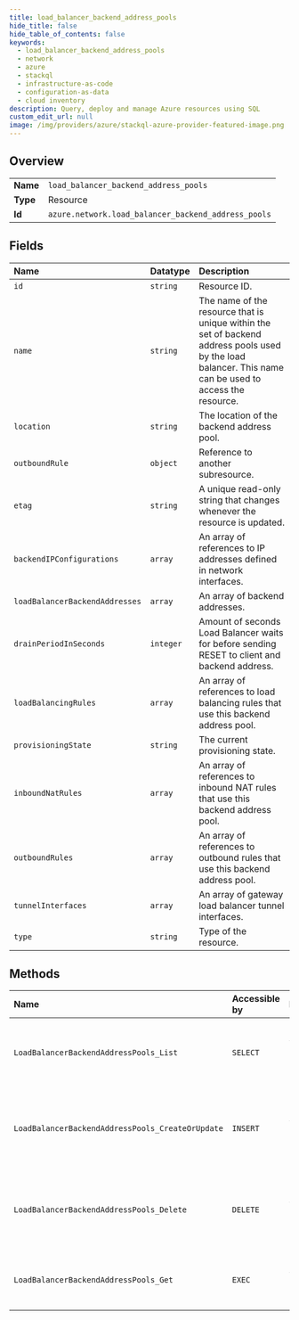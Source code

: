 ```yaml
---
title: load_balancer_backend_address_pools
hide_title: false
hide_table_of_contents: false
keywords:
  - load_balancer_backend_address_pools
  - network
  - azure    
  - stackql
  - infrastructure-as-code
  - configuration-as-data
  - cloud inventory
description: Query, deploy and manage Azure resources using SQL
custom_edit_url: null
image: /img/providers/azure/stackql-azure-provider-featured-image.png
---
```

  
    

## Overview
<table><tbody>
<tr><td><b>Name</b></td><td><code>load_balancer_backend_address_pools</code></td></tr>
<tr><td><b>Type</b></td><td>Resource</td></tr>
<tr><td><b>Id</b></td><td><code>azure.network.load_balancer_backend_address_pools</code></td></tr>
</tbody></table>

## Fields
| Name | Datatype | Description |
|:-----|:---------|:------------|
| `id` | `string` | Resource ID. |
| `name` | `string` | The name of the resource that is unique within the set of backend address pools used by the load balancer. This name can be used to access the resource. |
| `location` | `string` | The location of the backend address pool. |
| `outboundRule` | `object` | Reference to another subresource. |
| `etag` | `string` | A unique read-only string that changes whenever the resource is updated. |
| `backendIPConfigurations` | `array` | An array of references to IP addresses defined in network interfaces. |
| `loadBalancerBackendAddresses` | `array` | An array of backend addresses. |
| `drainPeriodInSeconds` | `integer` | Amount of seconds Load Balancer waits for before sending RESET to client and backend address. |
| `loadBalancingRules` | `array` | An array of references to load balancing rules that use this backend address pool. |
| `provisioningState` | `string` | The current provisioning state. |
| `inboundNatRules` | `array` | An array of references to inbound NAT rules that use this backend address pool. |
| `outboundRules` | `array` | An array of references to outbound rules that use this backend address pool. |
| `tunnelInterfaces` | `array` | An array of gateway load balancer tunnel interfaces. |
| `type` | `string` | Type of the resource. |
## Methods
| Name | Accessible by | Required Params | Description |
|:-----|:--------------|:----------------|:------------|
| `LoadBalancerBackendAddressPools_List` | `SELECT` | `loadBalancerName, resourceGroupName, subscriptionId` | Gets all the load balancer backed address pools. |
| `LoadBalancerBackendAddressPools_CreateOrUpdate` | `INSERT` | `backendAddressPoolName, loadBalancerName, resourceGroupName, subscriptionId` | Creates or updates a load balancer backend address pool. |
| `LoadBalancerBackendAddressPools_Delete` | `DELETE` | `backendAddressPoolName, loadBalancerName, resourceGroupName, subscriptionId` | Deletes the specified load balancer backend address pool. |
| `LoadBalancerBackendAddressPools_Get` | `EXEC` | `backendAddressPoolName, loadBalancerName, resourceGroupName, subscriptionId` | Gets load balancer backend address pool. |
